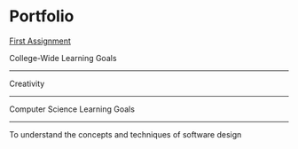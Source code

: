 # Portfolio


[First Assignment](https://github.com/heytoshi/2D-Platformer/blob/master/PORTFOLIO.md)

College-Wide Learning Goals   

***
Creativity

***

Computer Science Learning Goals  

***
To	understand	the	concepts	and	techniques	of software	design
